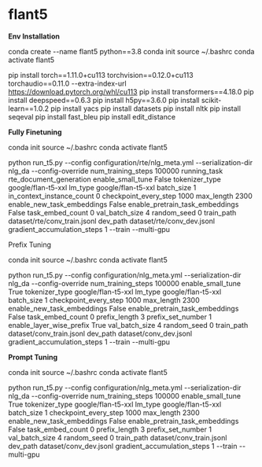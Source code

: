 # flant5

<strong>Env Installation</strong>

conda create --name flant5 python==3.8
conda init
source ~/.bashrc
conda activate flant5


pip install torch==1.11.0+cu113 torchvision==0.12.0+cu113 torchaudio==0.11.0 --extra-index-url https://download.pytorch.org/whl/cu113
pip install transformers==4.18.0
pip install deepspeed==0.6.3
pip install h5py==3.6.0
pip install scikit-learn==1.0.2
pip install yacs
pip install datasets
pip install nltk
pip install seqeval
pip install fast_bleu
pip install edit_distance


<strong>Fully Finetuning</strong>

conda init
source ~/.bashrc
conda activate flant5


python run_t5.py --config configuration/rte/nlg_meta.yml --serialization-dir nlg_da --config-override num_training_steps 100000 running_task rte_document_generation enable_small_tune False tokenizer_type google/flan-t5-xxl lm_type google/flan-t5-xxl batch_size 1 in_context_instance_count 0 checkpoint_every_step 1000 max_length 2300 enable_new_task_embeddings False enable_pretrain_task_embeddings False task_embed_count 0 val_batch_size 4 random_seed 0 train_path dataset/rte/conv_train.jsonl dev_path  dataset/rte/conv_dev.jsonl gradient_accumulation_steps 1 --train --multi-gpu

Prefix Tuning 

conda init
source ~/.bashrc
conda activate flant5



python run_t5.py --config configuration/nlg_meta.yml --serialization-dir nlg_da --config-override num_training_steps 100000 enable_small_tune True tokenizer_type google/flan-t5-xxl lm_type google/flan-t5-xxl batch_size 1  checkpoint_every_step 1000 max_length 2300 enable_new_task_embeddings False enable_pretrain_task_embeddings False task_embed_count 0 prefix_length 3 prefix_set_number 1 enable_layer_wise_prefix True  val_batch_size 4 random_seed 0 train_path dataset/conv_train.jsonl dev_path  dataset/conv_dev.jsonl gradient_accumulation_steps 1 --train --multi-gpu



<strong>Prompt Tuning</strong>

conda init
source ~/.bashrc
conda activate flant5

python run_t5.py --config configuration/nlg_meta.yml --serialization-dir nlg_da --config-override num_training_steps 100000 enable_small_tune True tokenizer_type google/flan-t5-xxl lm_type google/flan-t5-xxl batch_size 1  checkpoint_every_step 1000 max_length 2300 enable_new_task_embeddings False enable_pretrain_task_embeddings False task_embed_count 0 prefix_length 3 prefix_set_number 1   val_batch_size 4 random_seed 0 train_path dataset/conv_train.jsonl dev_path  dataset/conv_dev.jsonl gradient_accumulation_steps 1 --train --multi-gpu
